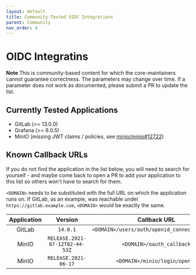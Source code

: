 ```yaml
---
layout: default
title: Community-Tested OIDC Integrations
parent: Community
nav_order: 4
---
```


# OIDC Integratins

**Note** This is community-based content for which the core-maintainers cannot guarantee correctness. The parameters may change over time. If a parameter does not work as documented, please submit a PR to update the list.

## Currently Tested Applications

- GitLab (>= 13.0.0)
- Grafana (>= 8.0.5)
- MinIO (missing JWT claims / policies, see [minio/minio#12722])

[minio/minio#12722]: https://github.com/minio/minio/issues/12722

## Known Callback URLs

If you do not find the application in the list below, you will need to search for yourself - and maybe come back to open a PR to add your application to this list so others won't have to search for them.

`<DOMAIN>` needs to be substituted with the full URL on which the application runs on. If GitLab, as an example, was reachable under `https://gitlab.example.com`, `<DOMAIN>` would be exactly the same.

| Application | Version                        | Callback URL                                             |
| :---------: | :----------------------------: | :------------------------------------------------------: |
| GitLab      | `14.0.1`                       | `<DOMAIN>/users/auth/openid_connect/callback`            |
| MinIO       | `RELEASE.2021-07-12T02-44-53Z` | `<DOMAIN>/oauth_callback`                                |
| MinIO       | `RELEASE.2021-06-17`           | `<DOMAIN>/minio/login/openid`                            |
